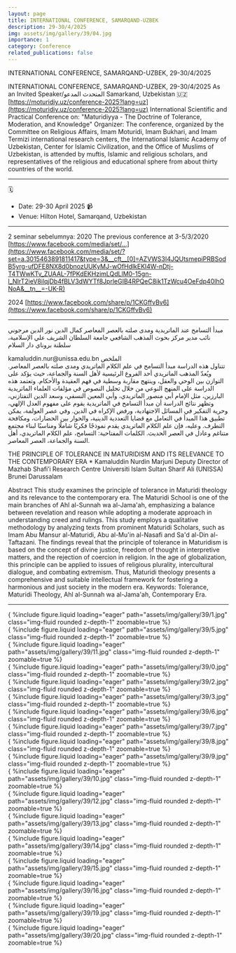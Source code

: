 ```yaml
---
layout: page
title: INTERNATIONAL CONFERENCE, SAMARQAND-UZBEK
description: 29-30/4/2025
img: assets/img/gallery/39/04.jpg
importance: 1
category: Conference
related_publications: false
---
```


<p class="distill-post-title">INTERNATIONAL CONFERENCE, SAMARQAND-UZBEK, 29-30/4/2025</p>

INTERNATIONAL CONFERENCE, SAMARQAND-UZBEK, 29-30/4/2025
As an Invited Speaker/المتحدث المدعو
Samarkand, Uzbekistan 🇺🇿
[https://moturidiy.uz/conference-2025?lang=uz](https://moturidiy.uz/conference-2025?lang=uz)
International Scientific and Practical Conference on:
"Maturidiyya - The Doctrine of Tolerance, Moderation, and Knowledge"
Organizer:
The conference, organized by the Committee on Religious Affairs, Imam Moturidi, Imam Bukhari, and Imam Termizi international research centers, the International Islamic Academy of Uzbekistan, Center for Islamic Civilization, and the Office of Muslims of Uzbekistan, is attended by muftis, Islamic and religious scholars, and representatives of the religious and educational sphere from about thirty countries of the world.
__________
🗓️
* Date: 29-30 April 2025
📹
* Venue:
Hilton Hotel, Samarqand, Uzbekistan
__________

2 seminar sebelumnya:
2020
The previous conference at 3-5/3/2020
[https://www.facebook.com/media/set/...](https://www.facebook.com/media/set/?set=a.3015463891811417&type=3&__cft__[0]=AZVWS3I4JQUtsmepiPRBSodB5yrg-ufDFE8NX8d0bnozUUKyMJ-wOfHdlkEKl4W-nDtj-T4TWwKTv_ZUAAL-7fPKdEKHzimLQdLlM0-15gn-l_NIrT2ieV8ilqjDb4fBLV3dWYTf8JprleGIB4RPQeC8ik1TzWcu4OeFdp40lhONoA&__tn__=-UK-R)

2024
[https://www.facebook.com/share/p/1CKGffvBv6](https://www.facebook.com/share/p/1CKGffvBv6)
_______________

<div class="rtl">

مبدأ التسامح عند الماتريدية ومدى صلته بالعصر المعاصر
كمال الدين نور الدين مرجوني
نائب مدير مركز بحوث المذهب الشافعي
جامعة السلطان الشريف علي الإسلامية، سلطنة بروناي دار السلام
</div>
kamaluddin.nur@unissa.edu.bn
الملخص
<div class="rtl">
تتناول هذه الدراسة مبدأ التسامح في علم الكلام الماتريدي ومدى صلته بالعصر المعاصر. ويُعدّ المذهب الماتريدي أحد الفروع الرئيسية لأهل السنة والجماعة، حيث يؤكد على التوازن بين الوحي والعقل، وينتهج مقاربة وسطية في فهم العقيدة والأحكام. وتعتمد هذه الدراسة على المنهج النوعي من خلال تحليل النصوص في مؤلفات العلماء الماتريدية البارزين، مثل الإمام أبي منصور الماتريدي، وأبي المعين النسفي، وسعد الدين التفتازني، وتظهر نتائج الدراسة أن مبدأ التسامح في الماتريدية يقوم على مفهوم العدل الإلهي، وحرية التفكير في المسائل الاجتهادية، ورفض الإكراه في الدين. وفي عصر العولمة، يمكن تطبيق هذا المبدأ في التعامل مع قضايا التعددية الدينية، والحوار بين الحضارات، ومكافحة التطرف. وعليه، فإن علم الكلام الماتريدي يقدم نموذجًا فكريًا شاملًا ومناسبًا لبناء مجتمع متناغم وعادل في العصر الحديث.
الكلمات المفتاحية: التسامح، علم الكلام الماتريدي، أهل السنة والجماعة، العصر المعاصر.</br>
</div>

THE PRINCIPLE OF TOLERANCE IN MATURIDISM AND ITS RELEVANCE TO THE CONTEMPORARY ERA *
Kamaluddin Nurdin Marjuni
Deputy Director of Mazhab Shafi’i Research Centre
Universiti Islam Sultan Sharif Ali (UNISSA)
Brunei Darussalam

Abstract
This study examines the principle of tolerance in Maturidi theology and its relevance to the contemporary era. The Maturidi School is one of the main branches of Ahl al-Sunnah wa al-Jama'ah, emphasizing a balance between revelation and reason while adopting a moderate approach in understanding creed and rulings. This study employs a qualitative methodology by analyzing texts from prominent Maturidi Scholars, such as Imam Abu Mansur al-Maturidi, Abu al-Mu'in al-Nasafi and Sa'd al-Din al-Taftazani. The findings reveal that the principle of tolerance in Maturidism is based on the concept of divine justice, freedom of thought in interpretive matters, and the rejection of coercion in religion. In the age of globalization, this principle can be applied to issues of religious plurality, intercultural dialogue, and combating extremism. Thus, Maturidi theology presents a comprehensive and suitable intellectual framework for fostering a harmonious and just society in the modern era.
Keywords: Tolerance, Maturidi Theology, Ahl al-Sunnah wa al-Jama'ah, Contemporary Era.


---
<div class="row mt-3">
    <div class="col-sm mt-3 mt-md-0">
        { %include figure.liquid loading="eager" path="assets/img/gallery/39/1.jpg" class="img-fluid rounded z-depth-1" zoomable=true %}
    </div>
        <div class="col-sm mt-3 mt-md-0">
        { %include figure.liquid loading="eager" path="assets/img/gallery/39/5.jpg" class="img-fluid rounded z-depth-1" zoomable=true %}    
    </div>
        <div class="col-sm mt-3 mt-md-0">
        { %include figure.liquid loading="eager" path="assets/img/gallery/39/11.jpg" class="img-fluid rounded z-depth-1" zoomable=true %}   
    </div>
</div>
<div class="row mt-3">
    <div class="col-sm mt-3 mt-md-0">
        { %include figure.liquid loading="eager" path="assets/img/gallery/39/0.jpg" class="img-fluid rounded z-depth-1" zoomable=true %}
    </div>
    <div class="col-sm mt-3 mt-md-0">
        { %include figure.liquid loading="eager" path="assets/img/gallery/39/2.jpg" class="img-fluid rounded z-depth-1" zoomable=true %}
    </div>
    <div class="col-sm mt-3 mt-md-0">
        { %include figure.liquid loading="eager" path="assets/img/gallery/39/3.jpg" class="img-fluid rounded z-depth-1" zoomable=true %}    
    </div>
</div>
    <div class="col-sm mt-3 mt-md-0">
        { %include figure.liquid loading="eager" path="assets/img/gallery/39/6.jpg" class="img-fluid rounded z-depth-1" zoomable=true %}    
    </div>
    <div class="col-sm mt-3 mt-md-0">
        { %include figure.liquid loading="eager" path="assets/img/gallery/39/7.jpg" class="img-fluid rounded z-depth-1" zoomable=true %}    
    </div>
    <div class="col-sm mt-3 mt-md-0">
        { %include figure.liquid loading="eager" path="assets/img/gallery/39/8.jpg" class="img-fluid rounded z-depth-1" zoomable=true %}    
    </div>

<div class="row mt-3">
    <div class="col-sm mt-3 mt-md-0">
        { %include figure.liquid loading="eager" path="assets/img/gallery/39/9.jpg" class="img-fluid rounded z-depth-1" zoomable=true %}    
    </div>
    <div class="col-sm mt-3 mt-md-0">
        { %include figure.liquid loading="eager" path="assets/img/gallery/39/10.jpg" class="img-fluid rounded z-depth-1" zoomable=true %}   
    </div>
    <div class="col-sm mt-3 mt-md-0">
        { %include figure.liquid loading="eager" path="assets/img/gallery/39/12.jpg" class="img-fluid rounded z-depth-1" zoomable=true %}   
    </div>
</div>

<div class="row mt-3">
    <div class="col-sm mt-3 mt-md-0">
        { %include figure.liquid loading="eager" path="assets/img/gallery/39/13.jpg" class="img-fluid rounded z-depth-1" zoomable=true %}   
    </div>
    <div class="col-sm mt-3 mt-md-0">
        { %include figure.liquid loading="eager" path="assets/img/gallery/39/14.jpg" class="img-fluid rounded z-depth-1" zoomable=true %}   
    </div>
    <div class="col-sm mt-3 mt-md-0">
        { %include figure.liquid loading="eager" path="assets/img/gallery/39/15.jpg" class="img-fluid rounded z-depth-1" zoomable=true %}   
    </div>
</div>

<div class="row mt-3">
    <div class="col-sm mt-3 mt-md-0">
        { %include figure.liquid loading="eager" path="assets/img/gallery/39/16.jpg" class="img-fluid rounded z-depth-1" zoomable=true %}   
    </div>
    <div class="col-sm mt-3 mt-md-0">
        { %include figure.liquid loading="eager" path="assets/img/gallery/39/19.jpg" class="img-fluid rounded z-depth-1" zoomable=true %}   
    </div>
    <div class="col-sm mt-3 mt-md-0">
        { %include figure.liquid loading="eager" path="assets/img/gallery/39/20.jpg" class="img-fluid rounded z-depth-1" zoomable=true %}   
    </div>
</div>
     

    

    
    
    

    
